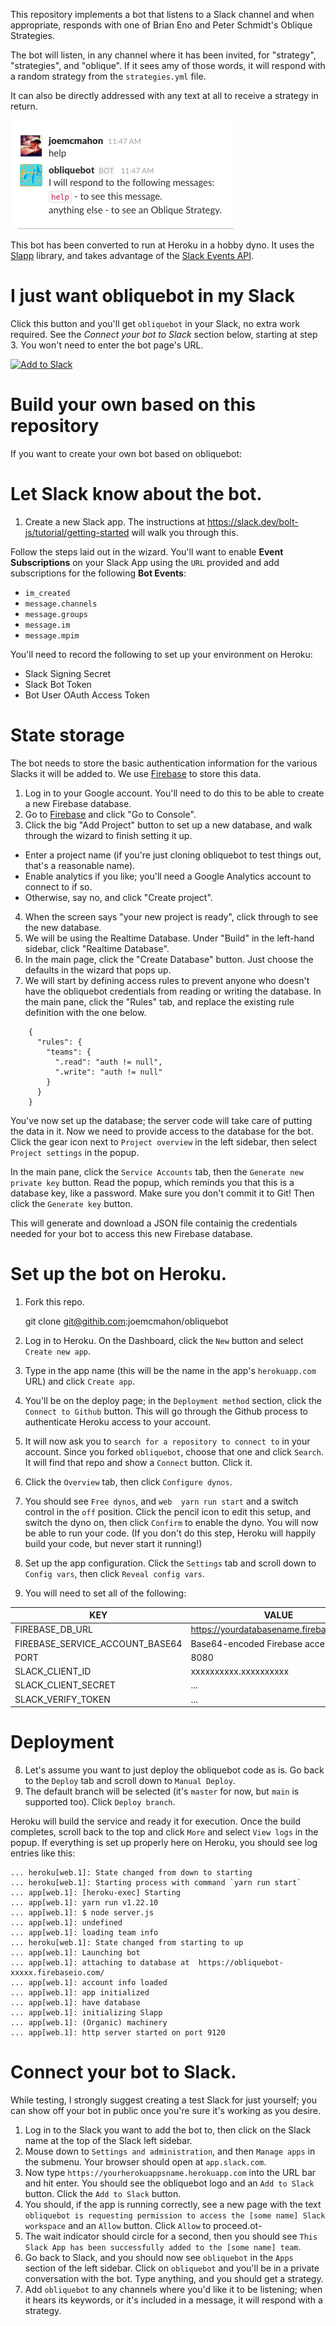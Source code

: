 This repository implements a bot that listens to a Slack channel and when appropriate, responds with one of Brian Eno and Peter Schmidt's Oblique Strategies.

The bot will listen, in any channel where it has been invited, for "strategy", "strategies", and "oblique". If
it sees amy of those words, it will respond with a random strategy from the `strategies.yml` file.

It can also be directly addressed with any text at all to receive a strategy in return.

![Help](https://raw.githubusercontent.com/joemcmahon/obliquebot/master/_layouts/help.png)

This bot has been converted to run at Heroku in a hobby dyno. It uses the [Slapp](https://www.npmjs.com/package/slapp)
library, and takes advantage of the [Slack Events API](slack-events-api).

# I just want obliquebot in my Slack
Click this button and you'll get `obliquebot` in your Slack, no extra work required. See the *Connect your bot to Slack* section below, starting at step 3. You won't need to enter the bot page's URL.

<a href='https://obliquebot.herokuapp.com'><img alt='Add to Slack' height='40' width='139' src='https://platform.slack-edge.com/img/add_to_slack.png' srcset='https://platform.slack-edge.com/img/add_to_slack.png 1x, https://platform.slack-edge.com/img/add_to_slack@2x.png 2x' /></a>

# Build your own based on this repository
If you want to create your own bot based on obliquebot:

# Let Slack know about the bot.

1. Create a new Slack app. The instructions at https://slack.dev/bolt-js/tutorial/getting-started will walk you through this.

Follow the steps laid out in the wizard. You'll want to enable **Event Subscriptions** on your Slack App using the `URL` provided and add subscriptions for the following **Bot Events**:

+ `im_created`
+ `message.channels`
+ `message.groups`
+ `message.im`
+ `message.mpim`

You'll need to record the following to set up your environment on Heroku:

 - Slack Signing Secret
 - Slack Bot Token
 - Bot User OAuth Access Token

# State storage

The bot needs to store the basic authentication information for the various Slacks it will be added to. We
use [Firebase](https://firebase.google.com/) to store this data.

1. Log in to your Google account. You'll need to do this to be able to create a new Firebase database.
2. Go to [Firebase](https://firebase.google.com) and click "Go to Console".
3. Click the big "Add Project" button to set up a new database, and walk through the wizard to finish setting it up.
 - Enter a project name (if you're just cloning obliquebot to test things out, that's a reasonable name).
 - Enable analytics if you like; you'll need a Google Analytics account to connect to if so.
 - Otherwise, say no, and click "Create project".
4. When the screen says "your new project is ready", click through to see the new database.
5. We will be using the Realtime Database. Under "Build" in the left-hand sidebar, click "Realtime Database".
6. In the main page, click the "Create Database" button. Just choose the defaults in the wizard that pops up.
7. We will start by defining access rules to prevent anyone who doesn't have the obliquebot credentials from reading or writing the database. In the main pane, click the "Rules" tab, and replace the existing rule definition with the one below.
~~~
    {
      "rules": {
        "teams": {
          ".read": "auth != null",
          ".write": "auth != null"
        }
      }
    }
~~~
You've now set up the database; the server code will take care of putting the data in it. Now we need to provide access to
the database for the bot. Click the gear icon next to `Project overview` in the left sidebar, then select `Project settings` in the popup.

In the main pane, click the `Service Accounts` tab, then the `Generate new private key` button. Read the popup, which reminds you that this is a database key, like a password. Make sure you don't commit it to Git! Then click the `Generate key` button.

This will generate and download a JSON file containig the credentials needed for your bot to access this new Firebase database.

# Set up the bot on Heroku.

1. Fork this repo.

   git clone git@githib.com:joemcmahon/obliquebot

2. Log in to Heroku. On the Dashboard, click the `New` button and select `Create new app`.
3. Type in the app name (this will be the name in the app's `herokuapp.com` URL) and click `Create app`.
4. You'll be on the deploy page; in the `Deployment method` section, click the `Connect to Github` button. This will go through the Github process to authenticate Heroku access to your account. 
5. It will now ask you to `search for a repository to connect to` in your account. Since you forked `obliquebot`, choose that one and click `Search`. It will find that repo and show a `Connect` button. Click it.
6. Click the `Overview` tab, then click `Configure dynos`.
7. You should see `Free dynos`, and `web  yarn run start` and a switch control in the `off` position. Click the pencil icon to edit this setup, and switch the dyno on, then click `Confirm` to enable the dyno. You will now be able to run your code. (If you don't do this step, Heroku will happily build your code, but never start it running!)
8. Set up the app configuration. Click the `Settings` tab and scroll down to `Config vars`, then click `Reveal config vars`.
9. You will need to set all of the following:

| KEY            | VALUE |
|----------------|-------|
| FIREBASE_DB_URL | https://yourdatabasename.firebaseio.com/ |
| FIREBASE_SERVICE_ACCOUNT_BASE64 | Base64-encoded Firebase access JSON |
| PORT | 8080 |
| SLACK_CLIENT_ID | xxxxxxxxxx.xxxxxxxxxx |
| SLACK_CLIENT_SECRET | ... |
| SLACK_VERIFY_TOKEN | ... |

# Deployment

8. Let's assume you want to just deploy the obliquebot code as is. Go back to the `Deploy` tab and scroll down to `Manual Deploy`.
9. The default branch will be selected (it's `master` for now, but `main` is supported too). Click `Deploy branch`.

Heroku will build the service and ready it for execution. Once the build completes, scroll back to the top and click `More` and select `View logs` in the popup. If everything is set up properly here on Heroku, you should see log entries like this:

    ... heroku[web.1]: State changed from down to starting
    ... heroku[web.1]: Starting process with command `yarn run start`
    ... app[web.1]: [heroku-exec] Starting
    ... app[web.1]: yarn run v1.22.10
    ... app[web.1]: $ node server.js
    ... app[web.1]: undefined
    ... app[web.1]: loading team info
    ... heroku[web.1]: State changed from starting to up
    ... app[web.1]: Launching bot
    ... app[web.1]: attaching to database at  https://obliquebot-xxxxx.firebaseio.com/
    ... app[web.1]: account info loaded
    ... app[web.1]: app initialized
    ... app[web.1]: have database
    ... app[web.1]: initializing Slapp
    ... app[web.1]: (Organic) machinery
    ... app[web.1]: http server started on port 9120

# Connect your bot to Slack.

While testing, I strongly suggest creating a test Slack for just yourself; you can show off your bot in public once you're sure it's working as you desire.

1. Log in to the Slack you want to add the bot to, then click on the Slack name at the top of the Slack left sidebar.
2. Mouse down to `Settings and administration`, and then `Manage apps` in the submenu. Your browser should open at `app.slack.com`.
3. Now type `https://yourherokuappsname.herokuapp.com` into the URL bar and hit enter. You should see the obliquebot logo and an `Add to Slack` button. Click the `Add to Slack` button.
4. You should, if the app is running correctly, see a new page with the text `obliquebot is requesting permission to access the [some name] Slack workspace` and an `Allow` button. Click `Allow` to proceed.ot-
5. The wait indicator should circle for a second, then you should see `This Slack App has been successfully added to the [some name] team`.
6. Go back to Slack, and you should now see `obliquebot` in the `Apps` section of the left sidebar. Click on `obliquebot` and you'll be in a private conversation with the bot. Type anything, and you should get a strategy.
7. Add `obliquebot` to any channels where you'd like it to be listening; when it hears its keywords, or it's included in a message, it will respond with a strategy.
